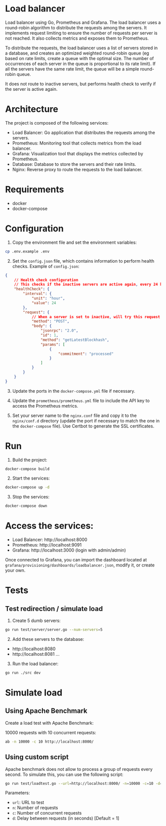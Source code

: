 # Load balancer

Load balancer using Go, Prometheus and Grafana. The load balancer uses a round-robin algorithm to distribute the requests among the servers. It implements request limiting to ensure the number of requests per server is not reached. It also collects metrics and exposes them to Prometheus.

To distribute the requests, the load balancer uses a list of servers stored in a database, and creates an optimized weighted round-robin queue (eg based on rate limits, create a queue with the optimal size. The number of occurrences of each server in the queue is proportional to its rate limit). If all the servers have the same rate limit, the queue will be a simple round-robin queue.

It does not route to inactive servers, but performs health check to verify if the server is active again.

# Architecture

The project is composed of the following services:

-   Load Balancer: Go application that distributes the requests among the servers.
-   Prometheus: Monitoring tool that collects metrics from the load balancer.
-   Grafana: Visualization tool that displays the metrics collected by Prometheus.
-   Database: Database to store the servers and their rate limits.
-   Nginx: Reverse proxy to route the requests to the load balancer.

# Requirements

-   docker
-   docker-compose

# Configuration

1. Copy the environment file and set the environment variables:

```bash
cp .env.example .env
```

2. Set the `config.json` file, which contains information to perform health checks.
   Example of `config.json`:

```json
{
	// Health check configuration
	// This checks if the inactive servers are active again, every 24 hours
	"healthCheck": {
		"interval": {
			"unit": "hour",
			"value": 24
		},
		"request": {
			// When a server is set to inactive, will try this request to check if it is active again (receive 200 status code)
			"method": "POST",
			"body": {
				"jsonrpc": "2.0",
				"id": 1,
				"method": "getLatestBlockhash",
				"params": [
					{
						"commitment": "processed"
					}
				]
			}
		}
	}
}
```

3. Update the ports in the `docker-compose.yml` file if necessary.

4. Update the `prometheus/prometheus.yml` file to include the API key to access the Prometheus metrics.

5. Set your server name to the `nginx.conf` file and copy it to the `nginx/conf.d` directory (update the port if necessary to match the one in the `docker-compose` file). Use Certbot to generate the SSL certificates.

# Run

1. Build the project:

```bash
docker-compose build
```

2. Start the services:

```bash
docker-compose up -d
```

3. Stop the services:

```bash
docker-compose down
```

# Access the services:

-   Load Balancer: http://localhost:8000
-   Prometheus: http://localhost:9091
-   Grafana: http://localhost:3000 (login with admin/admin)

Once connected to Grafana, you can import the dashboard located at `grafana/provisioning/dashboards/loadbalancer.json`, modify it, or create your own.

# Tests

## Test redirection / simulate load

1. Create 5 dumb servers:

```bash
go run test/server/server.go --num-servers=5
```

2. Add these servers to the database:

-   http://localhost:8080
-   http://localhost:8081
    ...

3. Run the load balancer:

```bash
go run ./src dev
```

# Simulate load

## Using Apache Benchmark

Create a load test with Apache Benchmark:

10000 requests with 10 concurrent requests:

```bash
ab -n 10000 -c 10 http://localhost:8000/
```

## Using custom script

Apache benchmark does not allow to process a group of requests every second. To simulate this, you can use the following script:

```bash
go run test/loadtest.go --url=http://localhost:8000/ -n=10000 -c=10 -d=1
```

Parameters:

-   `url`: URL to test
-   `n`: Number of requests
-   `c`: Number of concurrent requests
-   `d`: Delay between requests (in seconds) [Default = 1]
